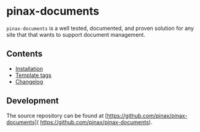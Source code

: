 # pinax-documents

`pinax-documents` is a well tested, documented, and proven solution for any site that
that wants to support document management.

## Contents

* [Installation](./installation.md)
* [Template tags](./templatetags.md)
* [Changelog](./changelog.md)

## Development

The source repository can be found at [https://github.com/pinax/pinax-documents]( https://github.com/pinax/pinax-documents).
